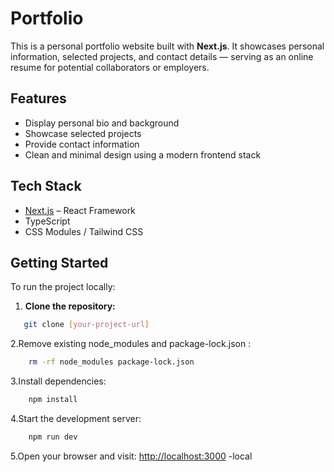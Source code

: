 # Portfolio

This is a personal portfolio website built with **Next.js**. It showcases personal information, selected projects, and contact details — serving as an online resume for potential collaborators or employers.

## Features

- Display personal bio and background
- Showcase selected projects
- Provide contact information
- Clean and minimal design using a modern frontend stack

## Tech Stack

- [Next.js](https://nextjs.org/) – React Framework
- TypeScript
- CSS Modules / Tailwind CSS

## Getting Started

To run the project locally:

1. **Clone the repository:**

```bash
   git clone [your-project-url]
```

2.Remove existing node_modules and package-lock.json :

```bash
    rm -rf node_modules package-lock.json
```

3.Install dependencies:

```bash
    npm install
```

4.Start the development server:

```bash
    npm run dev
```

5.Open your browser and visit:
  [http://localhost:3000](http://localhost:3000/) -local
